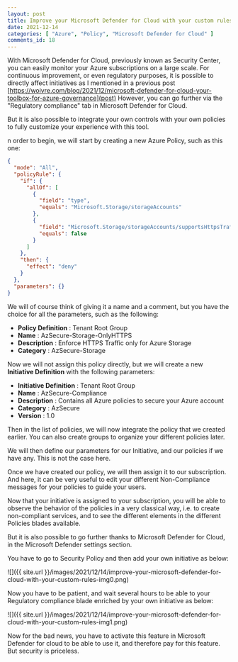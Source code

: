 ```yaml
---
layout: post
title: Improve your Microsoft Defender for Cloud with your custom rules
date: 2021-12-14
categories: [ "Azure", "Policy", "Microsoft Defender for Cloud" ]
comments_id: 18 
---
```


With Microsoft Defender for Cloud, previously known as Security Center, you can easily monitor your Azure subscriptions on a large scale.
For continuous improvement, or even regulatory purposes, it is possible to directly affect initiatives as I mentioned in a previous post [https://woivre.com/blog/2021/12/microsoft-defender-for-cloud-your-toolbox-for-azure-governance](post)
However, you can go further via the "Regulatory compliance" tab in Microsoft Defender for Cloud.

But it is also possible to integrate your own controls with your own policies to fully customize your experience with this tool.

n order to begin, we will start by creating a new Azure Policy, such as this one:

```json
{
  "mode": "All",
  "policyRule": {
    "if": {
      "allOf": [
        {
          "field": "type",
          "equals": "Microsoft.Storage/storageAccounts"
        },
        {
          "field": "Microsoft.Storage/storageAccounts/supportsHttpsTrafficOnly",
          "equals": false
        }
      ]
    },
    "then": {
      "effect": "deny"
    }
  },
  "parameters": {}
}
```

We will of course think of giving it a name and a comment, but you have the choice for all the parameters, such as the following:

- **Policy Definition** : Tenant Root Group
- **Name** : AzSecure-Storage-OnlyHTTPS
- **Description** : Enforce HTTPS Traffic only for Azure Storage
- **Category** : AzSecure-Storage

Now we will not assign this policy directly, but we will create a new **Initiative Definition** with the following parameters:

- **Initiative Definition** : Tenant Root Group
- **Name** : AzSecure-Compliance
- **Description** : Contains all Azure policies to secure your Azure account
- **Category** : AzSecure
- **Version** : 1.0

Then in the list of policies, we will now integrate the policy that we created earlier.
You can also create groups to organize your different policies later.

We will then define our parameters for our Initiative, and our policies if we have any. This is not the case here.

Once we have created our policy, we will then assign it to our subscription. And here, it can be very useful to edit your different Non-Compliance messages for your policies to guide your users.

Now that your initiative is assigned to your subscription, you will be able to observe the behavior of the policies in a very classical way, i.e. to create non-compliant services, and to see the different elements in the different Policies blades available.

But it is also possible to go further thanks to Microsoft Defender for Cloud, in the Microsoft Defender settings section.

You have to go to Security Policy and then add your own initiative as below:

![]({{ site.url }}/images/2021/12/14/improve-your-microsoft-defender-for-cloud-with-your-custom-rules-img0.png)

Now you have to be patient, and wait several hours to be able to your Regulatory compliance blade enriched by your own initiative as below:

![]({{ site.url }}/images/2021/12/14/improve-your-microsoft-defender-for-cloud-with-your-custom-rules-img1.png)

Now for the bad news, you have to activate this feature in Microsoft Defender for cloud to be able to use it, and therefore pay for this feature. But security is priceless.
